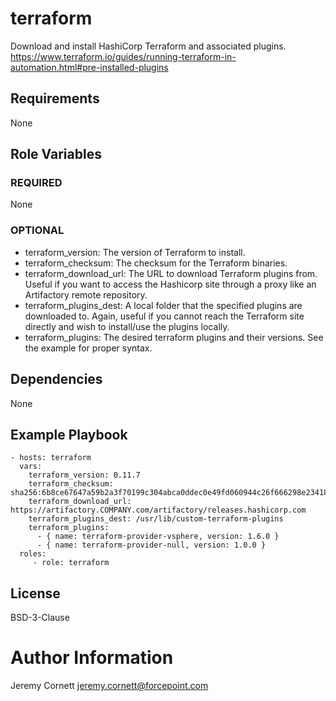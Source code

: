 # terraform

Download and install HashiCorp Terraform and associated plugins. 
https://www.terraform.io/guides/running-terraform-in-automation.html#pre-installed-plugins

## Requirements

None

## Role Variables

### REQUIRED

None

### OPTIONAL

* terraform_version: The version of Terraform to install.
* terraform_checksum: The checksum for the Terraform binaries.
* terraform_download_url: The URL to download Terraform plugins from.
  Useful if you want to access the Hashicorp site through a proxy like an Artifactory remote repository.
* terraform_plugins_dest: A local folder that the specified plugins are downloaded to. Again, useful if
  you cannot reach the Terraform site directly and wish to install/use the plugins locally.
* terraform_plugins: The desired terraform plugins and their versions. See the example for proper syntax.

## Dependencies

None

## Example Playbook

    - hosts: terraform
      vars:
        terraform_version: 0.11.7
        terraform_checksum: sha256:6b8ce67647a59b2a3f70199c304abca0ddec0e49fd060944c26f666298e23418
        terraform_download_url: https://artifactory.COMPANY.com/artifactory/releases.hashicorp.com
        terraform_plugins_dest: /usr/lib/custom-terraform-plugins
        terraform_plugins:
          - { name: terraform-provider-vsphere, version: 1.6.0 }
          - { name: terraform-provider-null, version: 1.0.0 }
      roles:
         - role: terraform

## License

BSD-3-Clause

# Author Information

Jeremy Cornett <jeremy.cornett@forcepoint.com>
